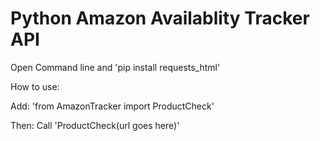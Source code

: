 # Python Amazon Availablity Tracker API


Open Command line and 'pip install requests_html'


How to use:


Add: 'from AmazonTracker import ProductCheck'


Then: Call 'ProductCheck(url goes here)'